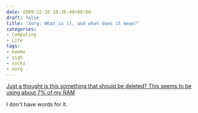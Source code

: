 ```yaml
---
date: 2009-12-26 18:36:49+00:00
draft: false
title: 'Xorg: What is it, and what does it mean?'
categories:
- Computing
- Life
tags:
- maemo
- sigh
- sucks
- xorg
---
```


[ Just a thought is this something that should be deleted? This seems to be using about 7% of my RAM](http://talk.maemo.org/showthread.php?p=440448#post440448)

I don't have words for it.
